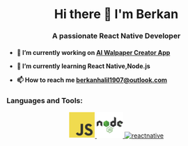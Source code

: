 
<h1 align="center"> Hi there 👋  I'm Berkan</h1>
<h3 align="center">A passionate React Native Developer</h3>

<h4 Hello! I am [Name], a fourth-year university student, and I stand out with my interest in software development. Here is a bit more detailed information:
About Me
As I approach the end of my university life, my interest in software development is stronger than ever.
I particularly focus on mobile app development, especially using [React Native] technology.
I am currently using React Native, and during this process, I have had the opportunity to work on numerous projects.
I consistently put effort into improving and learning more.
If you have any questions or would like more information about my projects, feel free to reach out. I would be delighted to have you alongside me on my development journey! </h4>


- 🔭 I’m currently working on [AI Walpaper Creator App](https://github.com/DBerkan/AI-Image-Generator-React-Native)

- 🌱 I’m currently learning **React Native,Node.js**

- 📫 How to reach me **berkanhalil1907@outlook.com**


<p align="left">
</p>

<h3 align="left">Languages and Tools:</h3>
<p align="center"> <a href="https://developer.mozilla.org/en-US/docs/Web/JavaScript" target="_blank" rel="noreferrer"> <img src="https://raw.githubusercontent.com/devicons/devicon/master/icons/javascript/javascript-original.svg" alt="javascript" width="60" height="60"/> </a> <a href="https://nodejs.org" target="_blank" rel="noreferrer"> <img src="https://raw.githubusercontent.com/devicons/devicon/master/icons/nodejs/nodejs-original-wordmark.svg" alt="nodejs" width="60" height="60"/> </a> <a href="https://reactnative.dev/" target="_blank" rel="noreferrer"> <img src="https://reactnative.dev/img/header_logo.svg" alt="reactnative" width="60" height="60"/> </a> </p>
